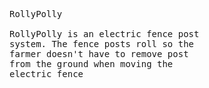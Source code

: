 <pre>
RollyPolly

RollyPolly is an electric fence post
system. The fence posts roll so the
farmer doesn't have to remove post
from the ground when moving the
electric fence









</pre>

